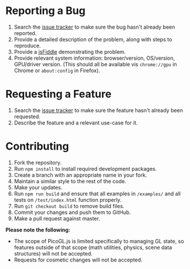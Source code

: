 Reporting a Bug
===============
1. Search the [issue tracker](https://github.com/tsherif/picogl.js/issues) to make sure the bug hasn't already been reported.
2. Provide a detailed description of the problem, along with steps to reproduce.
3. Provide a [jsFiddle](https://jsfiddle.net/) demonstrating the problem.
4. Provide relevant system information: browser/version, OS/version, GPU/driver version. (This should all be available vis `chrome://gpu` in Chrome or `about:config` in Firefox).

Requesting a Feature
====================
1. Search the [issue tracker](https://github.com/tsherif/picogl.js/issues) to make sure the feature hasn't already been requested.
2. Describe the feature and a relevant use-case for it.

Contributing
============
1. Fork the repository.
2. Run `npm install` to install required development packages.
2. Create a branch with an appropriate name in your fork.
3. Maintain a similar style to the rest of the code. 
4. Make your updates.
5. Run `npm run build` and ensure that all examples in `/examples/` and all tests on `/test/index.html` function properly.
6. Run `git checkout build` to remove build files.
7. Commit your changes and push them to GitHub.
8. Make a pull request against master. 


**Please note the following:** 
- The scope of PicoGL.js is limited specifically to managing GL state, so features outside of that scope (math utilities, physics, scene data structures) will not be accepted.
- Requests for cosmetic changes will not be accepted. 

